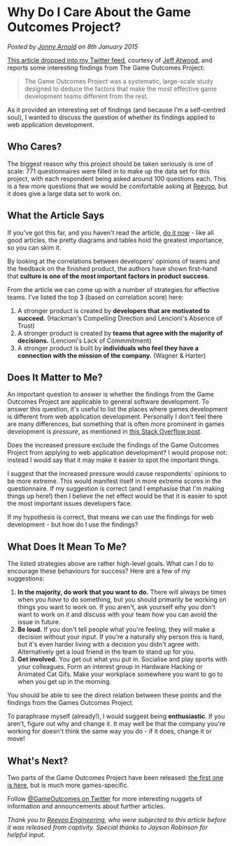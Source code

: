 # Why Do I Care About the Game Outcomes Project?
<!--- software,productivity -->
*Posted by [Jonny Arnold](/) on 8th January 2015*

[This article dropped into my Twitter feed](http://gamasutra.com/blogs/PaulTozour/20150106/233254/The_Game_Outcomes_Project_Part_2_Building_Effective_Teams.php), courtesy of [Jeff Atwood](https://twitter.com/codinghorror), and reports some interesting findings from The Game Outcomes Project:

> The Game Outcomes Project was a systematic, large-scale study designed to deduce the factors that make the most effective game development teams different from the rest.
 
As it provided an interesting set of findings (and because I'm a self-centred soul), I wanted to discuss the question of whether its findings applied to web application development.

## Who Cares?

The biggest reason why this project should be taken seriously is one of scale: 771 questionnaires were filled in to make up the data set for this project, with each respondent being asked around 100 questions each. This is a few more questions that we would be comfortable asking at [Reevoo](http://www.reevoo.com), but it does give a large data set to work on.

## What the Article Says

If you've got this far, and you haven't read the article, [do it now](http://gamasutra.com/blogs/PaulTozour/20150106/233254/The_Game_Outcomes_Project_Part_2_Building_Effective_Teams.php) - like all good articles, the pretty diagrams and tables hold the greatest importance, so you can skim it.

By looking at the correlations between developers' opinions of teams and the feedback on the finished product, the authors have shown first-hand that **culture is one of the most important factors in product success**.

From the article we can come up with a number of strategies for effective teams. I've listed the top 3 (based on correlation score) here:

1. A stronger product is created by **developers that are motivated to succeed.** (Hackman's Compelling Direction and Lencioni's Absence of Trust)
2. A stronger product is created by **teams that agree with the majority of decisions.** (Lencioni's Lack of Commmitment)
3. A stronger product is built by **individuals who feel they have a connection with the mission of the company.** (Wagner & Harter)

## Does It Matter to Me?

An important question to answer is whether the findings from the Game Outcomes Project are applicable to general software development. To answer this question, it's useful to list the places where games development is different from web application development. Personally I don't feel there are many differences, but something that is often more prominent in games development is *pressure*, as mentioned in [this Stack Overflow post](http://programmers.stackexchange.com/questions/56249/if-it-was-for-you-to-chose-game-development-vs-application-development-which-wi).

Does the increased pressure exclude the findings of the Game Outcomes Project from applying to web application development? I would propose not: instead I would say that it may make it easier to spot the important things. 

I suggest that the increased pressure would cause respondents' opinions to be more extreme. This would manifest itself in more extreme scores in the questionnaire. If my suggestion is correct (and I emphasise that I'm making things up here!) then I believe the net effect would be that it is easier to spot the most important issues developers face.

If my hypothesis is correct, that means we can use the findings for web development - but how do I use the findings?

## What Does It Mean To Me?

The listed strategies above are rather high-level goals. What can *I* do to encourage these behaviours for success? Here are a few of my suggestions:

1. **In the majority, do work that you want to do.** There will always be times when you *have* to do something, but you should primarily be working on things you want to work on. If you aren't, ask yourself why you don't want to work on it and discuss with your team how you can avoid the issue in future.
2. **Be loud.** If you don't tell people what you're feeling, they will make a decision without your input. If you're a naturally shy person this is hard, but it's even harder living with a decision you didn't agree with. Alternatively get a loud friend in the team to stand up for you.
3. **Get involved.** You get out what you put in. Socialise and play sports with your colleagues. Form an interest group in Hardware Hacking or Animated Cat Gifs. Make your workplace somewhere you want to go to when you get up in the morning.

You should be able to see the direct relation between these points and the findings from the Games Outcomes Project.

To paraphrase myself (already!), I would suggest being **enthusiastic**. If you aren't, figure out why and change it. It may well be that the company you're working for doesn't think the same way you do - if it does, change it or move!

## What's Next?

Two parts of the Game Outcomes Project have been released: [the first one is here](http://gamasutra.com/blogs/PaulTozour/20141216/232023/The_Game_Outcomes_Project_Part_1_The_Best_and_the_Rest.php), but is much more games-specific.

Follow [@GameOutcomes on Twitter](https://twitter.com/GameOutcomes) for more interesting nuggets of information and announcements about further articles.

*Thank you to [Reevoo Engineering](http://reevoo.github.io), who were subjected to this article before it was released from captivity. Special thanks to Jayson Robinson for helpful input.*
